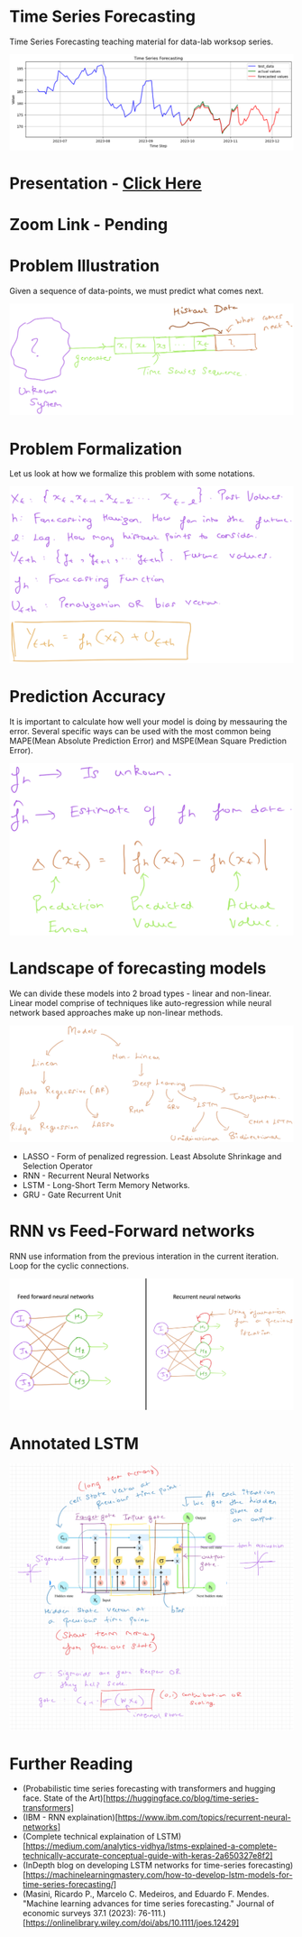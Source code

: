 # Time Series Forecasting 
Time Series Forecasting teaching material for data-lab worksop series.

![Example of financial data forcasting](https://github.com/nextgensh/datalab-teaching-timeseries/blob/bbc3935b1b618e6034261af665ea0fce0f59d75c/figures/lstm_output.png "LSTM output example")

# Presentation - [Click Here](https://github.com/nextgensh/datalab-teaching-timeseries/blob/bbc3935b1b618e6034261af665ea0fce0f59d75c/presentation/timeseries-forecasting.pptx)

# Zoom Link - Pending

# Problem Illustration
Given a sequence of data-points, we must predict what comes next.

![problem illustration](https://github.com/nextgensh/datalab-teaching-timeseries/blob/bbc3935b1b618e6034261af665ea0fce0f59d75c/figures/problem_illustration.png "Problem Illustration")

# Problem Formalization
Let us look at how we formalize this problem with some notations. 

![problem formalization](https://github.com/nextgensh/datalab-teaching-timeseries/blob/bbc3935b1b618e6034261af665ea0fce0f59d75c/figures/problem_formalization.png "Problem Formalization")

# Prediction Accuracy
It is important to calculate how well your model is doing by messauring the error.
Several specific ways can be used with the most common being MAPE(Mean Absolute Prediction Error) and MSPE(Mean Square Prediction Error).

![Prediction error](https://github.com/nextgensh/datalab-teaching-timeseries/blob/bbc3935b1b618e6034261af665ea0fce0f59d75c/figures/accuray1.png "prediction errors")

# Landscape of forecasting models
We can divide these models into 2 broad types - linear and non-linear. 
Linear model comprise of techniques like auto-regression while neural network based approaches make up non-linear methods.

![Model landscape](https://github.com/nextgensh/datalab-teaching-timeseries/blob/bbc3935b1b618e6034261af665ea0fce0f59d75c/figures/forecasting_options.png "forecasting options")

* LASSO - Form of penalized regression. Least Absolute Shrinkage and Selection Operator
* RNN - Recurrent Neural Networks
* LSTM - Long-Short Term Memory Networks.
* GRU - Gate Recurrent Unit

# RNN vs Feed-Forward networks
RNN use information from the previous interation in the current iteration. Loop for the cyclic connections.

![rnn_vs_feedforward](https://github.com/nextgensh/datalab-teaching-timeseries/blob/bbc3935b1b618e6034261af665ea0fce0f59d75c/figures/feedforward_vs_rnn.png "RNN vs feed foarward")

# Annotated LSTM

![annotated LSTM](https://github.com/nextgensh/datalab-teaching-timeseries/blob/bbc3935b1b618e6034261af665ea0fce0f59d75c/figures/annotated_lstm.png "Annotated LSTM")

# Further Reading 

* (Probabilistic time series forecasting with transformers and hugging face. State of the Art)[https://huggingface.co/blog/time-series-transformers]
* (IBM - RNN explaination)[https://www.ibm.com/topics/recurrent-neural-networks]
* (Complete technical explaination of LSTM)[https://medium.com/analytics-vidhya/lstms-explained-a-complete-technically-accurate-conceptual-guide-with-keras-2a650327e8f2]
* (InDepth blog on developing LSTM networks for time-series forecasting)[https://machinelearningmastery.com/how-to-develop-lstm-models-for-time-series-forecasting/]
* (Masini, Ricardo P., Marcelo C. Medeiros, and Eduardo F. Mendes. "Machine learning advances for time series forecasting." Journal of economic surveys 37.1 (2023): 76-111.)[https://onlinelibrary.wiley.com/doi/abs/10.1111/joes.12429]
